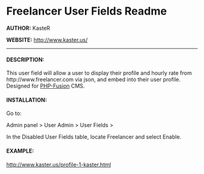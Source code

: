 Freelancer User Fields Readme
===========
<p><b>AUTHOR:</b> KasteR</p>
<p><b>WEBSITE:</b> <a href='http://www.kaster.us' target='_blank'>http://www.kaster.us/</a></p>
<hr />


<h4>DESCRIPTION:</h4>
<p>This user field will allow a user to display their profile and hourly rate from http://www.freelancer.com via json, and embed into their user profile. Designed for <a href='http://www.php-fusion.co.uk/' target='_blank'>PHP-Fusion</a> CMS.</p>


<h4>INSTALLATION:</h4>
<pCopy files from "files" directory in the root directory of PHP Fusion on your server.</p>

Go to:
<p>Admin panel > User Admin > User Fields >

In the Disabled User Fields table, locate Freelancer and select Enable.</p>


<h4>EXAMPLE:</h4>
<p><a href='http://www.kaster.us/profile-1-kaster.html' target='_blank'>http://www.kaster.us/profile-1-kaster.html</a></p>
